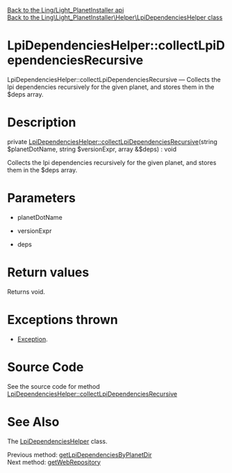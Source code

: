 [Back to the Ling/Light_PlanetInstaller api](https://github.com/lingtalfi/Light_PlanetInstaller/blob/master/doc/api/Ling/Light_PlanetInstaller.md)<br>
[Back to the Ling\Light_PlanetInstaller\Helper\LpiDependenciesHelper class](https://github.com/lingtalfi/Light_PlanetInstaller/blob/master/doc/api/Ling/Light_PlanetInstaller/Helper/LpiDependenciesHelper.md)


LpiDependenciesHelper::collectLpiDependenciesRecursive
================



LpiDependenciesHelper::collectLpiDependenciesRecursive — Collects the lpi dependencies recursively for the given planet, and stores them in the $deps array.




Description
================


private [LpiDependenciesHelper::collectLpiDependenciesRecursive](https://github.com/lingtalfi/Light_PlanetInstaller/blob/master/doc/api/Ling/Light_PlanetInstaller/Helper/LpiDependenciesHelper/collectLpiDependenciesRecursive.md)(string $planetDotName, string $versionExpr, array &$deps) : void




Collects the lpi dependencies recursively for the given planet, and stores them in the $deps array.




Parameters
================


- planetDotName

    

- versionExpr

    

- deps

    


Return values
================

Returns void.


Exceptions thrown
================

- [Exception](http://php.net/manual/en/class.exception.php).&nbsp;







Source Code
===========
See the source code for method [LpiDependenciesHelper::collectLpiDependenciesRecursive](https://github.com/lingtalfi/Light_PlanetInstaller/blob/master/Helper/LpiDependenciesHelper.php#L107-L124)


See Also
================

The [LpiDependenciesHelper](https://github.com/lingtalfi/Light_PlanetInstaller/blob/master/doc/api/Ling/Light_PlanetInstaller/Helper/LpiDependenciesHelper.md) class.

Previous method: [getLpiDependenciesByPlanetDir](https://github.com/lingtalfi/Light_PlanetInstaller/blob/master/doc/api/Ling/Light_PlanetInstaller/Helper/LpiDependenciesHelper/getLpiDependenciesByPlanetDir.md)<br>Next method: [getWebRepository](https://github.com/lingtalfi/Light_PlanetInstaller/blob/master/doc/api/Ling/Light_PlanetInstaller/Helper/LpiDependenciesHelper/getWebRepository.md)<br>

